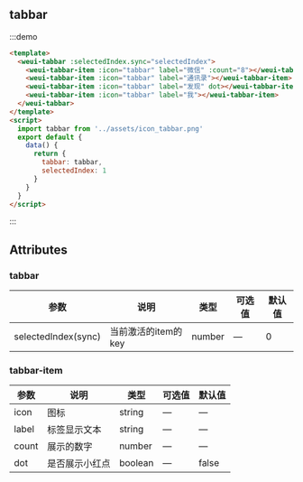 ## tabbar

:::demo

```html
<template>
  <weui-tabbar :selectedIndex.sync="selectedIndex">
    <weui-tabbar-item :icon="tabbar" label="微信" :count="8"></weui-tabbar-item>
    <weui-tabbar-item :icon="tabbar" label="通讯录"></weui-tabbar-item>
    <weui-tabbar-item :icon="tabbar" label="发现" dot></weui-tabbar-item>
    <weui-tabbar-item :icon="tabbar" label="我"></weui-tabbar-item>
  </weui-tabbar>
</template>
<script>
  import tabbar from '../assets/icon_tabbar.png'
  export default {
    data() {
      return {
        tabbar: tabbar,
        selectedIndex: 1
      }
    }
  }
</script>
```

:::

## Attributes

### tabbar

| 参数                | 说明                | 类型   | 可选值 | 默认值 |
| ------------------- | ------------------- | ------ | ------ | ------ |
| selectedIndex(sync) | 当前激活的item的key | number | —      | 0      |

### tabbar-item

| 参数  | 说明           | 类型    | 可选值 | 默认值 |
| ----- | -------------- | ------- | ------ | ------ |
| icon  | 图标           | string  | —      | —      |
| label | 标签显示文本   | string  | —      | —      |
| count | 展示的数字     | number  | —      | —      |
| dot   | 是否展示小红点 | boolean | —      | false  |